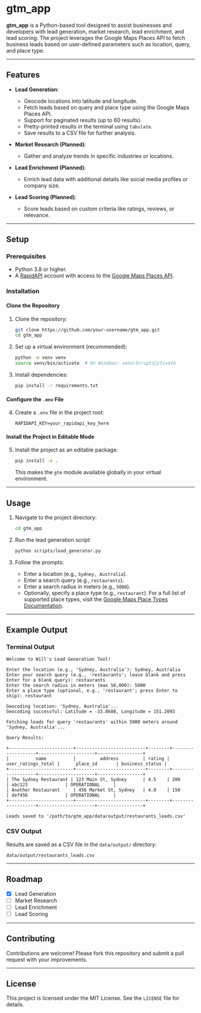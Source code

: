 
# gtm_app

**gtm_app** is a Python-based tool designed to assist businesses and developers with lead generation, market research, lead enrichment, and lead scoring. The project leverages the Google Maps Places API to fetch business leads based on user-defined parameters such as location, query, and place type.

---

## Features
- **Lead Generation**:
  - Geocode locations into latitude and longitude.
  - Fetch leads based on query and place type using the Google Maps Places API.
  - Support for paginated results (up to 60 results).
  - Pretty-printed results in the terminal using `tabulate`.
  - Save results to a CSV file for further analysis.
  
- **Market Research (Planned)**:
  - Gather and analyze trends in specific industries or locations.

- **Lead Enrichment (Planned)**:
  - Enrich lead data with additional details like social media profiles or company size.

- **Lead Scoring (Planned)**:
  - Score leads based on custom criteria like ratings, reviews, or relevance.

---

## Setup

### Prerequisites
- Python 3.8 or higher.
- A [RapidAPI](https://rapidapi.com/) account with access to the [Google Maps Places API](https://rapidapi.com/gmapplatform/api/google-map-places).

### Installation

#### Clone the Repository
1. Clone the repository:
   ```bash
   git clone https://github.com/your-username/gtm_app.git
   cd gtm_app
   ```

2. Set up a virtual environment (recommended):
   ```bash
   python -m venv venv
   source venv/bin/activate  # On Windows: venv\Scriptsctivate
   ```

3. Install dependencies:
   ```bash
   pip install -r requirements.txt
   ```

#### Configure the `.env` File
4. Create a `.env` file in the project root:
   ```env
   RAPIDAPI_KEY=your_rapidapi_key_here
   ```

#### Install the Project in Editable Mode
5. Install the project as an editable package:
   ```bash
   pip install -e .
   ```

   This makes the `gtm` module available globally in your virtual environment.

---

## Usage
1. Navigate to the project directory:
   ```bash
   cd gtm_app
   ```

2. Run the lead generation script:
   ```bash
   python scripts/lead_generator.py
   ```

3. Follow the prompts:
   - Enter a location (e.g., `Sydney, Australia`).
   - Enter a search query (e.g., `restaurants`).
   - Enter a search radius in meters (e.g., `5000`).
   - Optionally, specify a place type (e.g., `restaurant`). For a full list of supported place types, visit the [Google Maps Place Types Documentation](https://developers.google.com/maps/documentation/places/web-service/supported_types).

---

## Example Output
### Terminal Output
```
Welcome to Will's Lead Generation Tool!

Enter the location (e.g., 'Sydney, Australia'): Sydney, Australia
Enter your search query (e.g., 'restaurants'; leave blank and press Enter for a blank query): restaurants
Enter the search radius in meters (max 50,000): 5000
Enter a place type (optional, e.g., 'restaurant'; press Enter to skip): restaurant

Geocoding location: 'Sydney, Australia'...
Geocoding successful: Latitude = -33.8688, Longitude = 151.2093

Fetching leads for query 'restaurants' within 5000 meters around 'Sydney, Australia'...

Query Results:

+------------------------+--------------------------+--------+-------------------+---------------------+-----------------+
|          name          |         address         | rating | user_ratings_total |      place_id       | business_status |
+------------------------+--------------------------+--------+-------------------+---------------------+-----------------+
| The Sydney Restaurant | 123 Main St, Sydney      | 4.5    | 200               | abc123              | OPERATIONAL     |
| Another Restaurant     | 456 Market St, Sydney   | 4.0    | 150               | def456              | OPERATIONAL     |
+------------------------+--------------------------+--------+-------------------+---------------------+-----------------+

Leads saved to '/path/to/gtm_app/data/output/restaurants_leads.csv'
```

### CSV Output
Results are saved as a CSV file in the `data/output/` directory:
```
data/output/restaurants_leads.csv
```

---

## Roadmap
- [x] Lead Generation
- [ ] Market Research
- [ ] Lead Enrichment
- [ ] Lead Scoring

---

## Contributing
Contributions are welcome! Please fork this repository and submit a pull request with your improvements.

---

## License
This project is licensed under the MIT License. See the `LICENSE` file for details.
